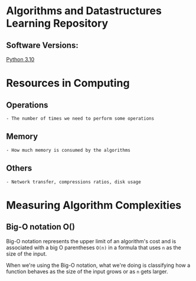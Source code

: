 # Algorithms and Datastructures Learning Repository

## Software Versions:

[Python 3.10](https://docs.python.org/3/)

# Resources in Computing

## Operations

    - The number of times we need to perform some operations

## Memory

    - How much memory is consumed by the algorithms

## Others

    - Network transfer, compressions ratios, disk usage

# Measuring Algorithm Complexities

## Big-O notation O()

Big-O notation represents the upper limit of an algorithm's cost and is associated with a big O parentheses `O(n)` in a formula that uses `n` as the size of the input.

When we're using the Big-O notation, what we're doing is classifying how a function behaves as the size of the input grows or as `n` gets larger.